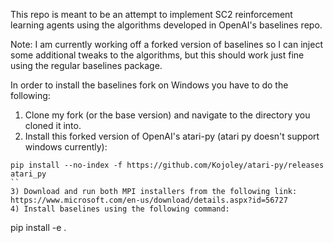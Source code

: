 This repo is meant to be an attempt to implement SC2 reinforcement learning agents using the algorithms developed in OpenAI's baselines repo. 

Note: I am currently working off a forked version of baselines so I can inject some additional tweaks to the algorithms, but this should work just fine using the regular baselines package.


In order to install the baselines fork on Windows you have to do the following:
1) Clone my fork (or the base version) and navigate to the directory you cloned it into.
2) Install this forked version of OpenAI's atari-py (atari py doesn't support windows currently): 
```
pip install --no-index -f https://github.com/Kojoley/atari-py/releases atari_py
``
3) Download and run both MPI installers from the following link: https://www.microsoft.com/en-us/download/details.aspx?id=56727
4) Install baselines using the following command:
```
pip install -e .
```
